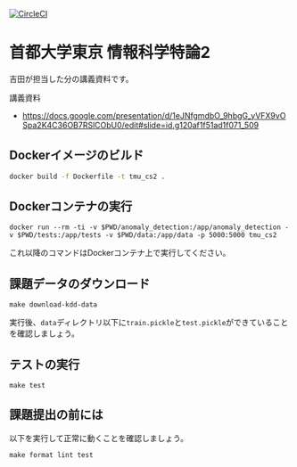 [![CircleCI](https://circleci.com/gh/syou6162/tmu_cs2.svg?style=shield)](https://circleci.com/gh/vieirask/tmu_cs2)

# 首都大学東京 情報科学特論2
吉田が担当した分の講義資料です。

講義資料

- https://docs.google.com/presentation/d/1eJNfgmdbO_9hbgG_yVFX9vOSpa2K4C36OB7RSlCObU0/edit#slide=id.g120af1f51ad1f071_509

## Dockerイメージのビルド

```sh
docker build -f Dockerfile -t tmu_cs2 .
```

## Dockerコンテナの実行

```
docker run --rm -ti -v $PWD/anomaly_detection:/app/anomaly_detection -v $PWD/tests:/app/tests -v $PWD/data:/app/data -p 5000:5000 tmu_cs2
```

これ以降のコマンドはDockerコンテナ上で実行してください。

## 課題データのダウンロード

```
make download-kdd-data
```

実行後、`data`ディレクトリ以下に`train.pickle`と`test.pickle`ができていることを確認しましょう。

## テストの実行

```
make test
```

## 課題提出の前には
以下を実行して正常に動くことを確認しましょう。

```
make format lint test
```
